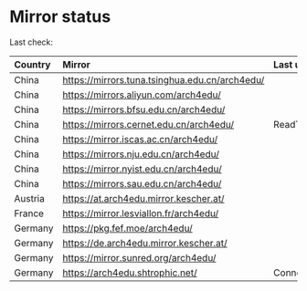 <script src="./time.js"></script>
# Mirror status
Last check: <script type="text/javascript">localize(1752096283.826546);</script>

|Country|Mirror|Last update|
|:------|:-----|:----------|
|China|https://mirrors.tuna.tsinghua.edu.cn/arch4edu/|<script type="text/javascript">localize(1752086868);</script>|
|China|https://mirrors.aliyun.com/arch4edu/|<script type="text/javascript">localize(1752086868);</script>|
|China|https://mirrors.bfsu.edu.cn/arch4edu/|<script type="text/javascript">localize(1752043741);</script>|
|China|https://mirrors.cernet.edu.cn/arch4edu/|ReadTimeout|
|China|https://mirror.iscas.ac.cn/arch4edu/|<script type="text/javascript">localize(1752086868);</script>|
|China|https://mirrors.nju.edu.cn/arch4edu/|<script type="text/javascript">localize(1751957409);</script>|
|China|https://mirror.nyist.edu.cn/arch4edu/|<script type="text/javascript">localize(1752043741);</script>|
|China|https://mirrors.sau.edu.cn/arch4edu/|<script type="text/javascript">localize(1752000532);</script>|
|Austria|https://at.arch4edu.mirror.kescher.at/|<script type="text/javascript">localize(1752043741);</script>|
|France|https://mirror.lesviallon.fr/arch4edu/|<script type="text/javascript">localize(1752043741);</script>|
|Germany|https://pkg.fef.moe/arch4edu/|<script type="text/javascript">localize(1752043741);</script>|
|Germany|https://de.arch4edu.mirror.kescher.at/|<script type="text/javascript">localize(1752043741);</script>|
|Germany|https://mirror.sunred.org/arch4edu/|<script type="text/javascript">localize(1752043741);</script>|
|Germany|https://arch4edu.shtrophic.net/|ConnectionError|

<script src="./tablefilter/tablefilter.js"></script>
<script src="./table.js"></script>